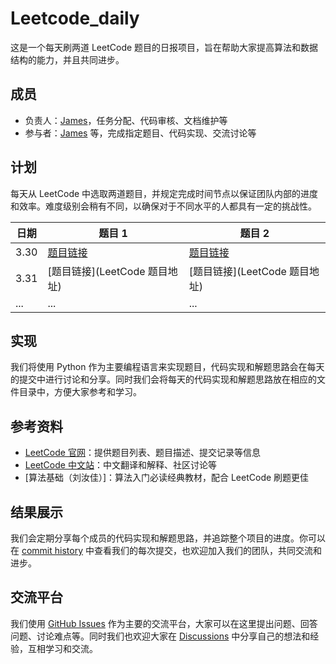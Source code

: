 # Leetcode_daily

这是一个每天刷两道 LeetCode 题目的日报项目，旨在帮助大家提高算法和数据结构的能力，并且共同进步。

## 成员

- 负责人：[James](https://github.com/leejamesss)，任务分配、代码审核、文档维护等
- 参与者：[James](https://github.com/leejamesss) 等，完成指定题目、代码实现、交流讨论等

## 计划

每天从 LeetCode 中选取两道题目，并规定完成时间节点以保证团队内部的进度和效率。难度级别会稍有不同，以确保对于不同水平的人都具有一定的挑战性。

| 日期 | 题目 1 | 题目 2 |
| --- | --- | --- |
| 3.30 | [题目链接](https://leetcode.cn/problems/two-sum/) | [题目链接](https://leetcode.cn/problems/add-two-numbers/) |
| 3.31 | [题目链接](LeetCode 题目地址) | [题目链接](LeetCode 题目地址) |
| ... | ... | ... |

## 实现

我们将使用 Python 作为主要编程语言来实现题目，代码实现和解题思路会在每天的提交中进行讨论和分享。同时我们会将每天的代码实现和解题思路放在相应的文件目录中，方便大家参考和学习。

## 参考资料

- [LeetCode 官网](https://leetcode.com/)：提供题目列表、题目描述、提交记录等信息
- [LeetCode 中文站](https://leetcode-cn.com/)：中文翻译和解释、社区讨论等
- [算法基础（刘汝佳）]：算法入门必读经典教材，配合 LeetCode 刷题更佳

## 结果展示

我们会定期分享每个成员的代码实现和解题思路，并追踪整个项目的进度。你可以在 [commit history](https://github.com/leejamesss/Leetcode_daily/commits/main) 中查看我们的每次提交，也欢迎加入我们的团队，共同交流和进步。

## 交流平台

我们使用 [GitHub Issues](https://github.com/leejamesss/Leetcode_daily/issues) 作为主要的交流平台，大家可以在这里提出问题、回答问题、讨论难点等。同时我们也欢迎大家在 [Discussions](https://github.com/leejamesss/Leetcode_daily/discussions) 中分享自己的想法和经验，互相学习和交流。
